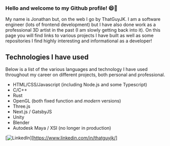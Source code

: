 ### Hello and welcome to my Github profile! 😄👋

My name is Jonathan but, on the web I go by ThatGuyJK. I am a software engineer (lots of frontend development) but I have also done work as a professional 3D artist in the past (I am slowly getting back into it). On this page you will find links to various projects I have built as well as some repositories I find highly interesting and informational as a developer!

## Technologies I have used
Below is a list of the various languages and technology I have used throughout my career on different projects, both personal and professional.
- HTML/CSS/Javascript (including Node.js and some Typescript)
- C/C++
- Rust
- OpenGL (both fixed function and _modern_ versions)
- Three.js
- Next.js / GatsbyJS
- Unity
- Blender
- Autodesk Maya / XSI (no longer in production)

[![LinkedIn]()][https://www.linkedin.com/in/thatguyjk/]

<!--
**thatguyjk/thatguyjk** is a ✨ _special_ ✨ repository because its `README.md` (this file) appears on your GitHub profile.

Here are some ideas to get you started:

- 🔭 I’m currently working on ...
- 🌱 I’m currently learning ...
- 👯 I’m looking to collaborate on ...
- 🤔 I’m looking for help with ...
- 💬 Ask me about ...
- 📫 How to reach me: ...
- 😄 Pronouns: ...
- ⚡ Fun fact: ...
-->
